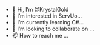 - 👋 Hi, I’m @KrystalGold
- 👀 I’m interested in ServUo...
- 🌱 I’m currently learning C#...
- 💞️ I’m looking to collaborate on ...
- 📫 How to reach me ...

<!---
KrystalGold/KrystalGold is a ✨ special ✨ repository because its `README.md` (this file) appears on your GitHub profile.
You can click the Preview link to take a look at your changes.
--->
